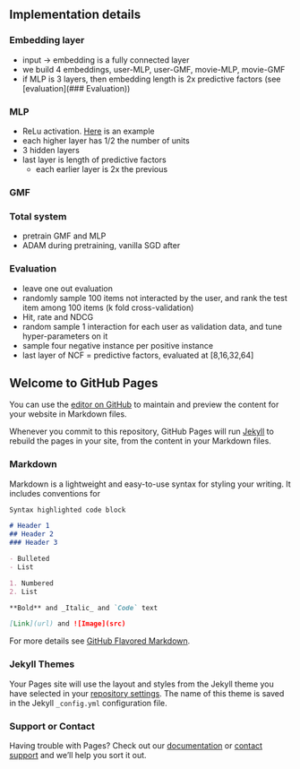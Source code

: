 ## Implementation details

### Embedding layer
- input -> embedding is a fully connected layer
- we build 4 embeddings, user-MLP, user-GMF, movie-MLP, movie-GMF
- if MLP is 3 layers, then embedding length is 2x predictive factors (see [evaluation](### Evaluation))

### MLP
- ReLu activation. [Here](http://machinelearningmastery.com/tutorial-first-neural-network-python-keras/) is an example 
- each higher layer has 1/2 the number of units
- 3 hidden layers
- last layer is length of predictive factors
    - each earlier layer is 2x the previous

### GMF

### Total system
- pretrain GMF and MLP
- ADAM during pretraining, vanilla SGD after

### Evaluation
- leave one out evaluation
- randomly sample 100 items not interacted by the user, and rank the test item among 100 items (k fold cross-validation)
- Hit, rate and NDCG
- random sample 1 interaction for each user as validation data, and tune hyper-parameters on it
- sample four negative instance per positive instance
- last layer of NCF = predictive factors, evaluated at [8,16,32,64]






## Welcome to GitHub Pages

You can use the [editor on GitHub](https://github.com/xuehaiping/CSCE670_NCF/edit/master/README.md) to maintain and preview the content for your website in Markdown files.

Whenever you commit to this repository, GitHub Pages will run [Jekyll](https://jekyllrb.com/) to rebuild the pages in your site, from the content in your Markdown files.

### Markdown

Markdown is a lightweight and easy-to-use syntax for styling your writing. It includes conventions for

```markdown
Syntax highlighted code block

# Header 1
## Header 2
### Header 3

- Bulleted
- List

1. Numbered
2. List

**Bold** and _Italic_ and `Code` text

[Link](url) and ![Image](src)
```

For more details see [GitHub Flavored Markdown](https://guides.github.com/features/mastering-markdown/).

### Jekyll Themes

Your Pages site will use the layout and styles from the Jekyll theme you have selected in your [repository settings](https://github.com/xuehaiping/CSCE670_NCF/settings). The name of this theme is saved in the Jekyll `_config.yml` configuration file.

### Support or Contact

Having trouble with Pages? Check out our [documentation](https://help.github.com/categories/github-pages-basics/) or [contact support](https://github.com/contact) and we’ll help you sort it out.
